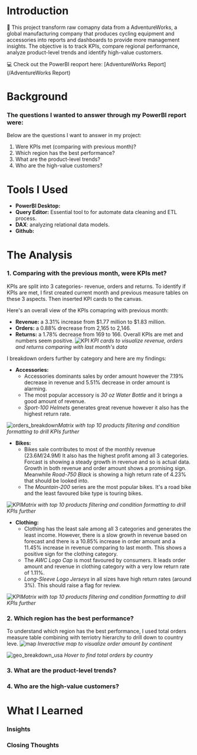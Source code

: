 
# Introduction
:mega: This project transform raw comapny data from a AdventureWorks, a global manufacturing company that produces cycling equipment and accessories into reports and dashboards to provide more management insights. The objective is to track KPIs, compare regional performance, analyze product-level trends and identify high-value customers.

:computer: Check out the PowerBI reoport here: [AdventureWorks Report](/AdventureWorks Report)

# Background
### The questions I wanted to answer through my PowerBI report were:

Below are the questions I want to answer in my project:

1. Were KPIs met (comparing with previous month)?
2. Which region has the best performance?
3. What are the product-level trends?
4. Who are the high-value customers?

# Tools I Used
- **PowerBI Desktop:**
- **Query Editor:** Essential tool to for  automate data cleaning and ETL process.
- **DAX**: analyzing relational data models.
- **Github:**

# The Analysis
### 1. Comparing with the previous month, were KPIs met?
KPIs are split into 3 categories- revenue, orders and returns. To identify if KPIs are met, I first created current month and previous measure tables on these 3 aspects. Then inserted KPI cards to the canvas. 

Here's an overall view of the KPIs comapring with previous month:
- **Revenue:** a 3.31% increase from $1.77 million to $1.83 million.
- **Orders:** a 0.88% drecrease from 2,165 to 2,146.
- **Returns:** a 1.78% decrease from 169 to 166.
Overall KPIs are met and numbers seem positive.
![KPI](https://github.com/user-attachments/assets/1f8600cd-9e14-4b66-a6e2-fc5e19eca325)
*KPI cards to visualize revenue, orders and returns comparing with last month's data*

I breakdown orders further by category and here are my findings:

- **Accessories:** 
    - Accessories dominants sales by order amount however the 7.19% decrease in revenue and 5.51% decrease in order amount is alarming.
    - The most popular accessory is *30 oz Water Bottle* and it brings a good amount of revenue. 
    - *Sport-100 Helmets* generates great revenue however it also has the highest return rate.

![orders_breakdown](https://github.com/user-attachments/assets/33ae99ec-1adb-4554-943d-bedc9b9883bb)*Matrix with top 10 products filtering and condition formatting to drill KPIs further*

- **Bikes:** 
    - Bikes sale contributes to most of the monthly revenue ($23.6M/$24.9M) It also has the highest profit among all 3 categories. Forcast is showing a steady growth in revenue and so is actual data. Growth in both revenue and order amount shows a promising sign. Meanwhile *Road-750 Black* is showing a high return rate of 4.23% that should be looked into.
    - The *Mountain-200* series are the most popular bikes. It's a road bike and the least favoured bike type is touring bikes.

![KPI](https://github.com/user-attachments/assets/58bb94c6-ea98-4e9c-b046-0fa636e22148)*Matrix with top 10 products filtering and condition formatting to drill KPIs further*

- **Clothing:** 
    - Clothing has the least sale among all 3 categories and generates the least income. However, there is a slow growth in revenue based on forecast and there is a 10.85% increase in order amount and a 11.45% increase in revenue comparing to last month. This shows a positive sign for the clothing category.
    - The *AWC Logo Cap* is most favoured by consumers. It leads order amount and revenue in clothing category with a very low return rate of 1.11%. 
    - *Long-Sleeve Logo Jerseys* in all sizes have high return rates (around 3%). This should raise a flag for review.

![KPI](https://github.com/user-attachments/assets/bec9150b-8544-4e79-a77b-5dce1f73ccf5)*Matrix with top 10 products filtering and condition formatting to drill KPIs further*


### 2. Which region has the best performance?
To understand which region has the best performance, I used total orders measure table combining with terriotry hierarchy to drill down to country leve.
![map](https://github.com/user-attachments/assets/b3d278e6-db5a-47cc-acdc-63d5dcc21556)
*Inveractive map to visualize order amount by continent*

![geo_breakdown_usa](https://github.com/user-attachments/assets/5e1795db-080b-4471-9360-936c5818ef1a)
*Hover to find total orders by country*


### 3. What are the product-level trends?
### 4. Who are the high-value customers?
# What I Learned
### Insights
### Closing Thoughts
